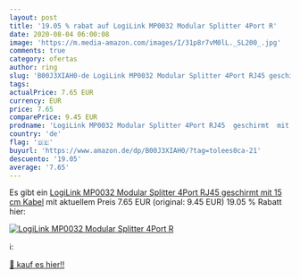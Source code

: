 ```yaml
---
layout: post
title: '19.05 % rabat auf LogiLink MP0032 Modular Splitter 4Port R'
date: 2020-08-04 06:00:08
image: 'https://m.media-amazon.com/images/I/31p8r7vM0lL._SL200_.jpg'
comments: true
category: ofertas
author: ring
slug: 'B00J3XIAH0-de LogiLink MP0032 Modular Splitter 4Port RJ45 geschirmt mit...'
tags: 
actualPrice: 7.65 EUR
currency: EUR
price: 7.65
comparePrice: 9.45 EUR
prodname: 'LogiLink MP0032 Modular Splitter 4Port RJ45  geschirmt  mit 15 cm Kabel'
country: 'de'
flag: '🇩🇪'
buyurl: 'https://www.amazon.de/dp/B00J3XIAH0/?tag=tolees0ca-21'
descuento: '19.05'
average: '7.65'
---
```


Es gibt ein [LogiLink MP0032 Modular Splitter 4Port RJ45  geschirmt  mit 15 cm Kabel](https://www.amazon.de/dp/B00J3XIAH0/?tag=tolees0ca-21) mit aktuellem Preis 7.65 EUR (original: 9.45 EUR) 19.05 % Rabatt hier:

[![LogiLink MP0032 Modular Splitter 4Port R](https://m.media-amazon.com/images/I/31p8r7vM0lL._SL200_.jpg)](https://www.amazon.de/dp/B00J3XIAH0/?tag=tolees0ca-21)

ℹ️:


[🛒 kauf es hier!!](https://www.amazon.de/dp/B00J3XIAH0/?tag=tolees0ca-21)
